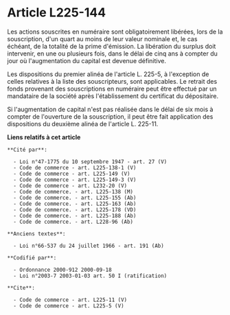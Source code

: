 # Article L225-144

Les actions souscrites en numéraire sont obligatoirement libérées, lors de la souscription, d'un quart au moins de leur
valeur nominale et, le cas échéant, de la totalité de la prime d'émission. La libération du surplus doit intervenir, en une
ou plusieurs fois, dans le délai de cinq ans à compter du jour où l'augmentation du capital est devenue définitive. 

Les dispositions du premier alinéa de l'article L. 225-5, à l'exception de celles relatives à la liste des souscripteurs,
sont applicables. Le retrait des fonds provenant des souscriptions en numéraire peut être effectué par un mandataire de la
société après l'établissement du certificat du dépositaire. 

Si l'augmentation de capital n'est pas réalisée dans le délai de six mois à compter de l'ouverture de la souscription, il
peut être fait application des dispositions du deuxième alinéa de l'article L. 225-11.

**Liens relatifs à cet article**

	**Cité par**:

	  - Loi n°47-1775 du 10 septembre 1947 - art. 27 (V)
	  - Code de commerce - art. L225-138-1 (V)
	  - Code de commerce - art. L225-149 (V)
	  - Code de commerce - art. L225-149-3 (V)
	  - Code de commerce - art. L232-20 (V)
	  - Code de commerce. - art. L225-138 (M)
	  - Code de commerce. - art. L225-155 (Ab)
	  - Code de commerce. - art. L225-163 (Ab)
	  - Code de commerce. - art. L225-178 (VD)
	  - Code de commerce. - art. L225-188 (Ab)
	  - Code de commerce. - art. L228-96 (Ab)

	**Anciens textes**:

	  - Loi n°66-537 du 24 juillet 1966 - art. 191 (Ab)

	**Codifié par**:

	  - Ordonnance 2000-912 2000-09-18
	  - Loi n°2003-7 2003-01-03 art. 50 I (ratification)

	**Cite**:

	  - Code de commerce - art. L225-11 (V)
	  - Code de commerce - art. L225-5 (V)
